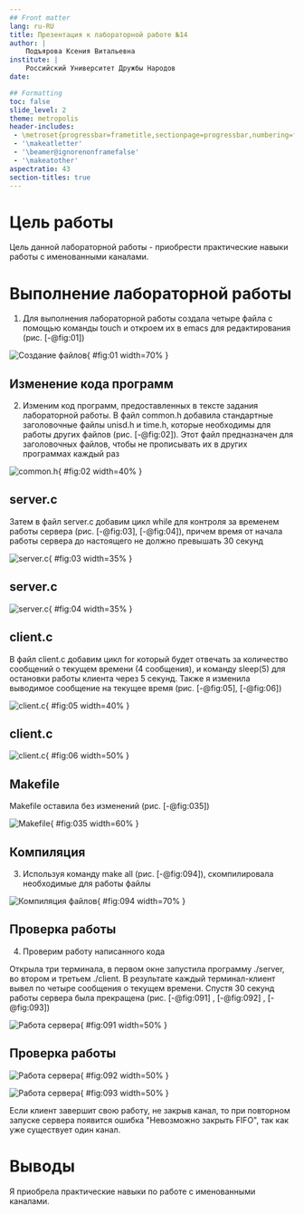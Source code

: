 ```yaml
---
## Front matter
lang: ru-RU
title: Презентация к лабораторной работе №14
author: |
	Подъярова Ксения Витальевна
institute: |
	Российский Университет Дружбы Народов
date: 

## Formatting
toc: false
slide_level: 2
theme: metropolis
header-includes: 
 - \metroset{progressbar=frametitle,sectionpage=progressbar,numbering=fraction}
 - '\makeatletter'
 - '\beamer@ignorenonframefalse'
 - '\makeatother'
aspectratio: 43
section-titles: true
---
```


# Цель работы

Цель данной лабораторной работы - приобрести практические навыки работы с именованными каналами.

# Выполнение лабораторной работы

1. Для выполнения лабораторной работы создала четыре файла с помощью команды touch и откроем их в emacs для редактирования (рис. [-@fig:01])

![Создание файлов](image/1.png){ #fig:01 width=70% }

## Изменение кода программ

2. Изменим код программ, предоставленных в тексте задания лабораторной работы. В файл common.h добавила стандартные заголовочные файлы unisd.h и time.h, которые необходимы для работы других файлов (рис. [-@fig:02]). Этот файл предназначен для заголовочных файлов, чтобы не прописывать их в других программах каждый раз

![common.h](image/2.png){ #fig:02 width=40% }

## server.c

Затем в файл server.c добавим цикл while для контроля за временем работы сервера (рис. [-@fig:03],  [-@fig:04]), причем время от начала работы сервера до настоящего не должно превышать 30 секунд

![server.c](image/31.png){ #fig:03 width=35% }

## server.c

![server.c](image/32.png){ #fig:04 width=35% }

## client.c

В файл client.c добавим цикл for который будет отвечать за количество сообщений о текущем времени (4 сообщения), и команду sleep(5) для остановки работы клиента через 5 секунд. Также я изменила выводимое сообщение на текущее время (рис. [-@fig:05],  [-@fig:06])

![client.c](image/41.png){ #fig:05 width=40% }

## client.c

![client.c ](image/42.png){ #fig:06 width=50% }

## Makefile

Makefile оставила без изменений (рис. [-@fig:035])

![Makefile](image/35.png){ #fig:035 width=60% }

## Компиляция

3. Используя команду make all (рис. [-@fig:094]), скомпилировала необходимые для работы файлы 

![Компиляция файлов](image/94.png){ #fig:094 width=70% }

## Проверка работы

4. Проверим работу написанного кода

Открыла три терминала, в первом окне запустила программу ./server, во втором и третьем ./client. В результате каждый терминал-клиент вывел по четыре сообщения о текущем времени. Спустя 30 секунд работы сервера была прекращена (рис. [-@fig:091] , [-@fig:092] , [-@fig:093])

![Работа сервера](image/91.png){ #fig:091 width=50% }

## Проверка работы

![Работа сервера](image/92.png){ #fig:092 width=50% }

![Работа сервера](image/93.png){ #fig:093 width=50% }

Если клиент завершит свою работу, не закрыв канал, то при повторном запуске сервера появится ошибка "Невозможно закрыть FIFO", так как уже существует один канал.

# Выводы

Я приобрела практические навыки по работе с именованными каналами.
